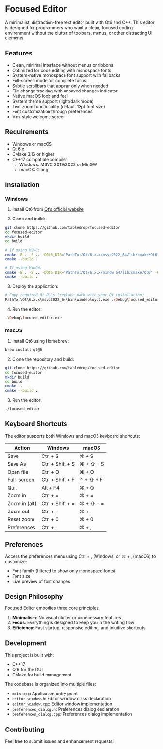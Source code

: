 # Focused Editor

A minimalist, distraction-free text editor built with Qt6 and C++. This editor is designed for programmers who want a clean, focused coding environment without the clutter of toolbars, menus, or other distracting UI elements.

## Features

- Clean, minimal interface without menus or ribbons
- Optimized for code editing with monospace fonts
- System-native monospace font support with fallbacks
- Full-screen mode for complete focus
- Subtle scrollbars that appear only when needed
- File change tracking with unsaved changes indicator
- Native macOS look and feel
- System theme support (light/dark mode)
- Text zoom functionality (default 13pt font size)
- Font customization through preferences
- Vim-style welcome screen

## Requirements

- Windows or macOS
- Qt 6.x
- CMake 3.16 or higher
- C++17 compatible compiler
  - Windows: MSVC 2019/2022 or MinGW
  - macOS: Clang

## Installation

### Windows

1. Install Qt6 from [Qt's official website](https://www.qt.io/download)

2. Clone and build:
```bash
git clone https://github.com/tabledrop/focused-editor
cd focused-editor
mkdir build
cd build

# If using MSVC:
cmake -B . -S .. -DQt6_DIR="PathTo:/Qt/6.x.x/msvc2022_64/lib/cmake/Qt6"
cmake --build .

# If using MinGW:
cmake -B . -S .. -DQt6_DIR="PathTo:/Qt/6.x.x/mingw_64/lib/cmake/Qt6" -G "MinGW Makefiles"
cmake --build .
```

3. Deploy the application:
```bash
# Copy required Qt DLLs (replace path with your Qt installation)
PathTo:\Qt\6.x.x\msvc2022_64\bin\windeployqt.exe .\Debug\focused_editor.exe
```

4. Run the editor:
```bash
.\Debug\focused_editor.exe
```

### macOS
1. Install Qt6 using Homebrew:
```bash
brew install qt@6
```

2. Clone the repository and build:
```bash
git clone https://github.com/tabledrop/focused-editor
cd focused-editor
mkdir build
cd build
cmake ..
cmake --build .
```

3. Run the editor:
```bash
./focused_editor
```

## Keyboard Shortcuts

The editor supports both Windows and macOS keyboard shortcuts:

| Action | Windows | macOS |
|--------|---------|-------|
| Save | Ctrl + S | ⌘ + S |
| Save As | Ctrl + Shift + S | ⌘ + ⇧ + S |
| Open file | Ctrl + O | ⌘ + O |
| Full-screen | Ctrl + Shift + F | ⌃ + ⇧ + F |
| Quit | Alt + F4 | ⌘ + Q |
| Zoom in | Ctrl + = | ⌘ + = |
| Zoom in (alt) | Ctrl + Shift + = | ⌘ + ⇧ + = |
| Zoom out | Ctrl + - | ⌘ + - |
| Reset zoom | Ctrl + 0 | ⌘ + 0 |
| Preferences | Ctrl + , | ⌘ + , |

## Preferences

Access the preferences menu using Ctrl + , (Windows) or ⌘ + , (macOS) to customize:
- Font family (filtered to show only monospace fonts)
- Font size
- Live preview of font changes

## Design Philosophy

Focused Editor embodies three core principles:

1. **Minimalism**: No visual clutter or unnecessary features
2. **Focus**: Everything is designed to keep you in the writing flow
3. **Efficiency**: Fast startup, responsive editing, and intuitive shortcuts

## Development

This project is built with:
- C++17
- Qt6 for the GUI
- CMake for build management

The codebase is organized into multiple files:
- `main.cpp`: Application entry point
- `editor_window.h`: Editor window class declaration
- `editor_window.cpp`: Editor window implementation
- `preferences_dialog.h`: Preferences dialog declaration
- `preferences_dialog.cpp`: Preferences dialog implementation

## Contributing

Feel free to submit issues and enhancement requests!
